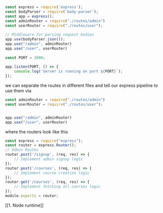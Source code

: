 ```js 
const express = require('express');
const bodyParser = require('body-parser');
const app = express();
const adminRouter = require("./routes/admin")
const userRouter = require("./routes/user");
  
// Middleware for parsing request bodies
app.use(bodyParser.json());
app.use("/admin", adminRouter)
app.use("/user", userRouter)
  
const PORT = 3000;
  
app.listen(PORT, () => {
    console.log(`Server is running on port ${PORT}`);
});
```

we  can separate the routes in different files and tell our express pipeline to use them via 
```js
const adminRouter = require("./routes/admin")
const userRouter = require("./routes/user");


app.use("/admin", adminRouter)
app.use("/user", userRouter)
```

where the routers look like this
```js
const express = require("express");
const router = express.Router();
// Admin Routes
router.post('/signup', (req, res) => {
    // Implement admin signup logic
});
router.post('/courses', (req, res) => {
    // Implement course creation logic
});
router.get('/courses', (req, res) => {
    // Implement fetching all courses logic
});
module.exports = router;
```


[[1. Node runtime]]